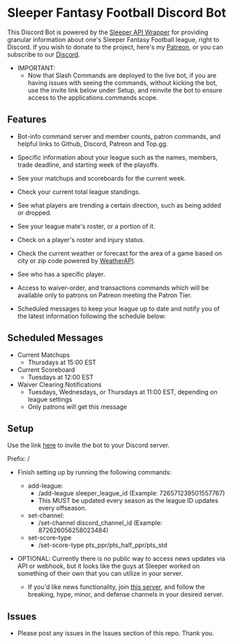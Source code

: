 # Sleeper Fantasy Football Discord Bot

This Discord Bot is powered by the [Sleeper API Wrapper](https://github.com/SwapnikKatkoori/sleeper-api-wrapper) for providing granular information about one's Sleeper Fantasy Football league, right to Discord. If you wish to donate to the project, here's my [Patreon](https://www.patreon.com/stonemasons), or you can subscribe to our [Discord](https://discord.gg/4MSEK8cpfp).

* IMPORTANT:
    * Now that Slash Commands are deployed to the live bot, if you are having issues with seeing the commands, without kicking the bot, use the invite link below under Setup, and reinvite the bot to ensure access to the applications.commands scope.


## Features

* Bot-info command server and member counts, patron commands, and helpful links to Github, Discord, Patreon and Top.gg.

* Specific information about your league such as the names, members, trade deadline, and starting week of the playoffs.

* See your matchups and scoreboards for the current week.

* Check your current total league standings.

* See what players are trending a certain direction, such as being added or dropped.

* See your league mate's roster, or a portion of it.

* Check on a player's roster and injury status.

* Check the current weather or forecast for the area of a game based on city or zip code powered by [WeatherAPI](https://www.weatherapi.com/).

* See who has a specific player.

* Access to waiver-order, and transactions commands which will be available only to patrons on Patreon meeting the Patron Tier.

* Scheduled messages to keep your league up to date and notify you of the latest information following the schedule below:


## Scheduled Messages

* Current Matchups
    * Thursdays at 15:00 EST
* Current Scoreboard
    * Tuesdays at 12:00 EST
* Waiver Clearing Notifications
    * Tuesdays, Wednesdays, or Thursdays at 11:00 EST, depending on league settings
    * Only patrons will get this message


## Setup

Use the link [here](https://discord.com/oauth2/authorize?client_id=871087848311382086&permissions=8&scope=applications.commands%20bot) to invite the bot to your Discord server.

Prefix: /

* Finish setting up by running the following commands:
    * add-league:
        * /add-league sleeper_league_id (Example: 726571239501557767)
        * This MUST be updated every season as the league ID updates every offseason.
    * set-channel:
        * /set-channel discord_channel_id (Example: 872626056258023484)
    * set-score-type
        * /set-score-type pts_ppr/pts_half_ppr/pts_std

* OPTIONAL: Currently there is no public way to access news updates via API or webhook, but it looks like the guys at Sleeper worked on something of their own that you can utilize in your server.
    * If you'd like news functionality, join [this server](https://discord.gg/5UuU85sQ9h), and follow the breaking, hype, minor, and defense channels in your desired server.


## Issues

* Please post any issues in the Issues section of this repo. Thank you.